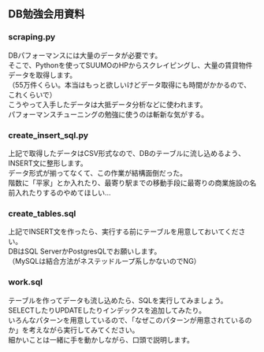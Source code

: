## DB勉強会用資料

### scraping.py
 DBパフォーマンスには大量のデータが必要です。  
 そこで、Pythonを使ってSUUMOのHPからスクレイピングし、大量の賃貸物件データを取得します。  
 （55万件くらい。本当はもっと欲しいけどデータ取得にも時間がかかるので、これくらいで）  
 こうやって入手したデータは大抵データ分析などに使われます。  
 パフォーマンスチューニングの勉強に使うのは斬新な気がする。  

### create_insert_sql.py
 上記で取得したデータはCSV形式なので、DBのテーブルに流し込めるよう、INSERT文に整形します。  
 データ形式が揃ってなくて、この作業が結構面倒だった。  
 階数に「平家」とか入れたり、最寄り駅までの移動手段に最寄りの商業施設の名前入れたりするのやめてほしい...  

### create_tables.sql
 上記でINSERT文を作ったら、実行する前にテーブルを用意しておいてください。  
 DBはSQL ServerかPostgresQLでお願いします。  
 （MySQLは結合方法がネステッドループ系しかないのでNG）  

### work.sql
 テーブルを作ってデータも流し込めたら、SQLを実行してみましょう。  
 SELECTしたりUPDATEしたりインデックスを追加してみたり。  
 いろんなパターンを用意しているので、「なぜこのパターンが用意されているのか」を考えながら実行してみてください。  
 細かいことは一緒に手を動かしながら、口頭で説明します。  

